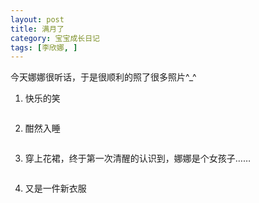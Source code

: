 ```yaml
---
layout: post
title: 满月了
category: 宝宝成长日记
tags: [李欣娜, ]
---
```

今天娜娜很听话，于是很顺利的照了很多照片^_^

1. 快乐的笑

<img src="http://lh6.ggpht.com/veryfaint/SD50qDL3rmI/AAAAAAAAAKE/YG5HU-gEHYs/100_2566.JPG?imgmax=720" alt="">

2. 酣然入睡

<img src="http://lh4.ggpht.com/veryfaint/SD50qjL3roI/AAAAAAAAAKU/JU9loYWpvBI/100_2604.JPG?imgmax=720" alt="">

3. 穿上花裙，终于第一次清醒的认识到，娜娜是个女孩子……

<img src="http://lh6.ggpht.com/veryfaint/SD50rDL3rpI/AAAAAAAAAKc/HjsyyYqSNeY/100_2597.JPG?imgmax=720" alt="">

4. 又是一件新衣服

<img src="http://lh5.ggpht.com/veryfaint/SD6ISzL3rwI/AAAAAAAAALs/VgTU7I12ac4/100_2587.JPG?imgmax=720" alt="">